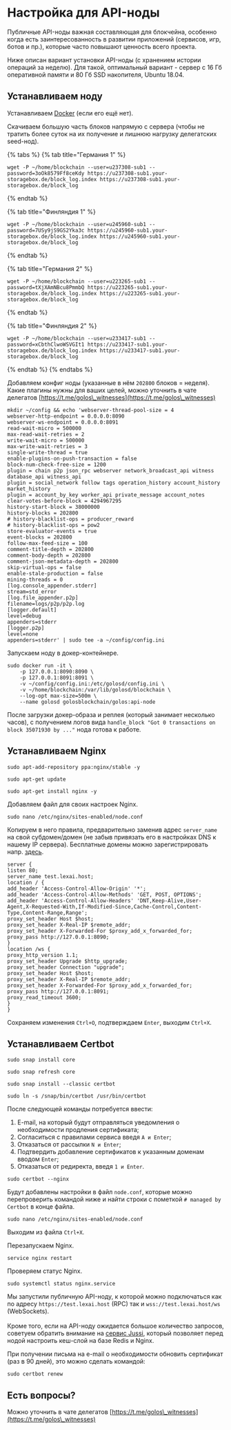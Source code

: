# Настройка для API-ноды

Публичные API-ноды важная составляющая для блокчейна, особенно когда есть заинтересованность в развитии приложений (сервисов, игр, ботов и пр.), которые часто повышают ценность всего проекта.

Ниже описан вариант установки API-ноды (с хранением истории операций за неделю). Для такой, оптимальный вариант - сервер с 16 Гб оперативной памяти и 80 Гб SSD накопителя, Ubuntu 18.04.

## Устанавливаем ноду

Устанавливаем [Docker](https://wiki.golos.id/witnesses/node/guide#ustanavlivaem-docker) (если его ещё нет).

Скачиваем большую часть блоков напрямую с сервера (чтобы не тратить более суток на их получение и лишнюю нагрузку делегатских seed-нод).

{% tabs %}
{% tab title="Германия 1" %}
```
wget -P ~/home/blockchain --user=u237308-sub1 --password=3oOk8579Ff8ceKdy https://u237308-sub1.your-storagebox.de/block_log.index https://u237308-sub1.your-storagebox.de/block_log
```
{% endtab %}

{% tab title="Финляндия 1" %}
```
wget -P ~/home/blockchain --user=u245960-sub1 --password=7USy9jS9GS2Yka3c https://u245960-sub1.your-storagebox.de/block_log.index https://u245960-sub1.your-storagebox.de/block_log
```
{% endtab %}

{% tab title="Германия 2" %}
```
wget -P ~/home/blockchain --user=u223265-sub1 --password=tXjXAmNBcu8PmmbQ https://u223265-sub1.your-storagebox.de/block_log.index https://u223265-sub1.your-storagebox.de/block_log
```
{% endtab %}

{% tab title="Финляндия 2" %}
```
wget -P ~/home/blockchain --user=u233417-sub1 --password=xCbthClwoWSVGIt1 https://u233417-sub1.your-storagebox.de/block_log.index https://u233417-sub1.your-storagebox.de/block_log
```
{% endtab %}
{% endtabs %}

Добавляем конфиг ноды (указанные в нём `202800` блоков = неделя). Какие плагины нужны для ваших целей, можно уточнить в чате делегатов [https://t.me/golos\_witnesses](https://t.me/golos\_witnesses)

```
mkdir ~/config && echo 'webserver-thread-pool-size = 4
webserver-http-endpoint = 0.0.0.0:8090
webserver-ws-endpoint = 0.0.0.0:8091
read-wait-micro = 500000
max-read-wait-retries = 2
write-wait-micro = 500000
max-write-wait-retries = 3
single-write-thread = true
enable-plugins-on-push-transaction = false
block-num-check-free-size = 1200
plugin = chain p2p json_rpc webserver network_broadcast_api witness database_api witness_api
plugin = social_network follow tags operation_history account_history market_history
plugin = account_by_key worker_api private_message account_notes
clear-votes-before-block = 4294967295
history-start-block = 38000000
history-blocks = 202800
# history-blacklist-ops = producer_reward
# history-blacklist-ops = pow2
store-evaluator-events = true
event-blocks = 202800
follow-max-feed-size = 100
comment-title-depth = 202800
comment-body-depth = 202800
comment-json-metadata-depth = 202800
skip-virtual-ops = false
enable-stale-production = false
mining-threads = 0
[log.console_appender.stderr]
stream=std_error
[log.file_appender.p2p]
filename=logs/p2p/p2p.log
[logger.default]
level=debug
appenders=stderr
[logger.p2p]
level=none
appenders=stderr' | sudo tee -a ~/config/config.ini
```

Запускаем ноду в докер-контейнере.

```
sudo docker run -it \
    -p 127.0.0.1:8090:8090 \
    -p 127.0.0.1:8091:8091 \
    -v ~/config/config.ini:/etc/golosd/config.ini \
    -v ~/home/blockchain:/var/lib/golosd/blockchain \
    --log-opt max-size=500m \
    --name golosd golosblockchain/golos:api-node
```

После загрузки докер-образа и реплея (который занимает несколько часов), с получением логов вида `handle_block "Got 0 transactions on block 35071930 by ..."` нода готова к работе.

## Устанавливаем Nginx

```
sudo apt-add-repository ppa:nginx/stable -y
```

```
sudo apt-get update
```

```
sudo apt-get install nginx -y
```

Добавляем файл для своих настроек Nginx.

```
sudo nano /etc/nginx/sites-enabled/node.conf
```

Копируем в него правила, предварительно заменив адрес `server_name` на свой субдомен/домен (не забыв привязать его в настройках DNS к нашему IP сервера). Бесплатные домены можно зарегистрировать напр. [здесь](http://www.freenom.com/ru/freeandpaiddomains.html).

```
server {
listen 80;
server_name test.lexai.host;
location / {
add_header 'Access-Control-Allow-Origin' '*';
add_header 'Access-Control-Allow-Methods' 'GET, POST, OPTIONS';
add_header 'Access-Control-Allow-Headers' 'DNT,Keep-Alive,User-Agent,X-Requested-With,If-Modified-Since,Cache-Control,Content-Type,Content-Range,Range';
proxy_set_header Host $host;
proxy_set_header X-Real-IP $remote_addr;
proxy_set_header X-Forwarded-For $proxy_add_x_forwarded_for;
proxy_pass http://127.0.0.1:8090;
}
location /ws {
proxy_http_version 1.1;
proxy_set_header Upgrade $http_upgrade;
proxy_set_header Connection "upgrade";
proxy_set_header Host $host;
proxy_set_header X-Real-IP $remote_addr;
proxy_set_header X-Forwarded-For $proxy_add_x_forwarded_for;
proxy_pass http://127.0.0.1:8091;
proxy_read_timeout 3600;
}
}
```

Сохраняем изменения `Ctrl+O`, подтверждаем `Enter`, выходим `Ctrl+X`.

## Устанавливаем Certbot

```
sudo snap install core
```

```
sudo snap refresh core
```

```
sudo snap install --classic certbot
```

```
sudo ln -s /snap/bin/certbot /usr/bin/certbot
```

После следующей команды потребуется ввести:

1. E-mail, на который будут отправляться уведомления о необходимости продления сертификата;&#x20;
2. Согласиться с правилами сервиса введя `A и Enter`;
3. Отказаться от рассылки `N и Enter`;
4. Подтвердить добавление сертификатов к указанным доменам вводом `Enter`;
5. Отказаться от редиректа, введя `1 и Enter`.

```
sudo certbot --nginx
```

Будут добавлены настройки в файл `node.conf`, которые можно перепроверить командой ниже и найти строки с пометкой `# managed by Certbot` в конце файла.

```
sudo nano /etc/nginx/sites-enabled/node.conf
```

Выходим из файла `Ctrl+X`.

Перезапускаем Nginx.

```
service nginx restart
```

Проверяем статус Nginx.

```
sudo systemctl status nginx.service
```

Мы запустили публичную API-ноду, к которой можно подключаться как по адресу `https://test.lexai.host` (RPC) так и `wss://test.lexai.host/ws` (WebSockets).\
\
Кроме того, если на API-ноду ожидается большое количество запросов, советуем обратить внимание на [сервис Jussi](https://golos.id/ru--golos/@lex/kesh-sloi-jussi-dlya-tekh-kto-zapustil-svoi-api-nody), который позволяет перед нодой настроить кеш-слой на базе Redis и Nginx.

При получении письма на e-mail о необходимости обновить сертификат (раз в 90 дней), это можно сделать командой:

```
sudo certbot renew
```

## Есть вопросы?

Можно уточнить в чате делегатов [https://t.me/golos\_witnesses](https://t.me/golos\_witnesses)
